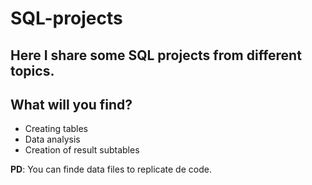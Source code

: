 # SQL-projects

## Here I share some SQL projects from different topics.

## What will you find?

- Creating tables
- Data analysis
- Creation of result subtables

**PD**: You can finde data files to replicate de code.
